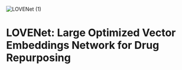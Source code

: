 
![LOVENet (1)](https://github.com/KlickInc/brave-foundry-drug-repurposing/assets/38491713/5872130b-d8f5-46df-8862-28bc8674cfc3)

# LOVENet: Large Optimized Vector Embeddings Network for Drug Repurposing


